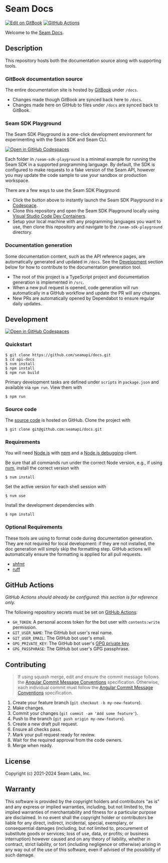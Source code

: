 # Seam Docs

[![Edit on GitBook](https://img.shields.io/badge/Edit-on%20GitBook-blue)](https://app.gitbook.com/o/jhFodLh6YFJJYK6Lv9wE/s/xnN2A67918om1UthYWsF/)
[![GitHub Actions](https://github.com/seamapi/docs/actions/workflows/check.yml/badge.svg)](https://github.com/seamapi/docs/actions/workflows/check.yml)

Welcome to the [Seam Docs].

## Description

This repository hosts both the documentation source along with supporting tools.

### GitBook documentation source

The entire documentation site is hosted by [GitBook] under `/docs`.

- Changes made though GitBook are synced back here to `/docs`.
- Changes made here on GitHub to files under `/docs` are synced back to GitBook.

[Seam Docs]: https://docs.seam.co/
[GitBook]: https://www.gitbook.com/

### Seam SDK Playground

The Seam SDK Playground is a one-click development environment
for experimenting with the Seam SDK and Seam CLI.

[![Open in GitHub Codespaces](https://github.com/codespaces/badge.svg)](https://codespaces.new/seamapi/docs?devcontainer_path=.devcontainer%2Fseam-sdk-playground%2Fdevcontainer.json)

Each folder in `/seam-sdk-playground` is a minimal
example for running the Seam SDK in a supported programming language.
By default, the SDK is configured to make requests to
a fake version of the Seam API, however you may
update the code sample to use your sandbox or production workspace.

There are a few ways to use the Seam SDK Playground:

- Click the button above to instantly launch the Seam SDK Playground in a [Codespace].
- Clone this repository and open the Seam SDK Playground locally
  using [Visual Studio Code Dev Containers].
- Setup your local machine with any programming languages you want to use,
  then clone this repository and navigate to the `/seam-sdk-playground` directory.

[Codespace]: https://github.com/features/codespaces
[Visual Studio Code Dev Containers]: https://code.visualstudio.com/docs/devcontainers/containers

### Documentation generation

Some documentation content, such as the API reference pages,
are automatically generated and updated in `/docs`.
See the [Development](#development) section below
for how to contribute to the documentation generation tool.

- The root of this project is a TypeScript project
  and documentation generation is implemented in `/src`.
- When a new pull request is opened, code generation will run automatically
  in a GitHub workflow and update the PR will any changes.
- New PRs are automatically opened by Dependabot to ensure regular daily updates.

## Development

[![Open in GitHub Codespaces](https://github.com/codespaces/badge.svg)](https://codespaces.new/seamapi/docs)

### Quickstart

```
$ git clone https://github.com/seamapi/docs.git
$ cd api-docs
$ nvm install
$ npm install
$ npm run build
```

Primary development tasks are defined under `scripts` in `package.json`
and available via `npm run`.
View them with

```
$ npm run
```

### Source code

The [source code] is hosted on GitHub.
Clone the project with

```
$ git clone git@github.com:seamapi/docs.git
```

[source code]: https://github.com/seamapi/docs

### Requirements

You will need [Node.js] with [npm] and a [Node.js debugging] client.

Be sure that all commands run under the correct Node version, e.g.,
if using [nvm], install the correct version with

```
$ nvm install
```

Set the active version for each shell session with

```
$ nvm use
```

Install the development dependencies with

```
$ npm install
```

[Node.js]: https://nodejs.org/
[Node.js debugging]: https://nodejs.org/en/docs/guides/debugging-getting-started/
[npm]: https://www.npmjs.com/
[nvm]: https://github.com/creationix/nvm

### Optional Requirements

These tools are using to format code during documentation generation.
They are not required for local development:
if they are not installed, the doc generation will simply skip the formatting step.
GitHub actions will automatically ensure the formatting is applied for all pull requests.

- [shfmt](https://github.com/mvdan/sh)
- [ruff](https://github.com/astral-sh/ruff)

## GitHub Actions

_GitHub Actions should already be configured: this section is for reference only._

The following repository secrets must be set on [GitHub Actions]:

- `GH_TOKEN`: A personal access token for the bot user with `contents:write` permission.
- `GIT_USER_NAME`: The GitHub bot user's real name.
- `GIT_USER_EMAIL`: The GitHub bot user's email.
- `GPG_PRIVATE_KEY`: The GitHub bot user's [GPG private key].
- `GPG_PASSPHRASE`: The GitHub bot user's GPG passphrase.

[GitHub Actions]: https://github.com/features/actions
[GPG private key]: https://github.com/marketplace/actions/import-gpg#prerequisites

## Contributing

> If using squash merge, edit and ensure the commit message follows the [Angular Commit Message Conventions] specification.
> Otherwise, each individual commit must follow the [Angular Commit Message Conventions] specification.

1. Create your feature branch (`git checkout -b my-new-feature`).
2. Make changes.
3. Commit your changes (`git commit -am 'Add some feature'`).
4. Push to the branch (`git push origin my-new-feature`).
5. Create a new draft pull request.
6. Ensure all checks pass.
7. Mark your pull request ready for review.
8. Wait for the required approval from the code owners.
9. Merge when ready.

[Angular Commit Message Conventions]: https://semantic-release.gitbook.io/semantic-release/#commit-message-format

## License

Copyright (c) 2021-2024 Seam Labs, Inc.

## Warranty

This software is provided by the copyright holders and contributors "as is" and
any express or implied warranties, including, but not limited to, the implied
warranties of merchantability and fitness for a particular purpose are
disclaimed. In no event shall the copyright holder or contributors be liable for
any direct, indirect, incidental, special, exemplary, or consequential damages
(including, but not limited to, procurement of substitute goods or services;
loss of use, data, or profits; or business interruption) however caused and on
any theory of liability, whether in contract, strict liability, or tort
(including negligence or otherwise) arising in any way out of the use of this
software, even if advised of the possibility of such damage.
